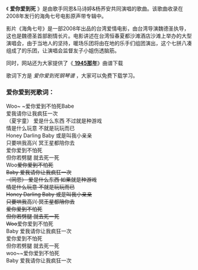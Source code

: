 

《 **爱你爱到死** 》是由歌手同恩&马诗婷&杨荞安共同演唱的歌曲。该歌曲收录在2008年发行的海角七号电影原声带专辑中。

影片《海角七号》是一部2008年出品的台湾爱情电影，由台湾导演魏德圣执导，这也是魏德圣首部剧情长片。电影讲述在台湾恒春夏都沙滩酒店沙滩上举办的大型演唱会，由于当地人的坚持，暖场乐团将由在地的乐手们组团演出，这个七拼八凑组成了的乐团，让演唱会监督友子小姐伤透脑筋。

同时，网站还为大家提供了《[ **1945那年**](Music-1787-1945那年-电影海角七号插曲.html "1945那年")》曲谱下载

歌词下方是 _爱你爱到死钢琴谱_ ，大家可以免费下载学习。

### 爱你爱到死歌词：

Woo~ ~爱你爱到不怕死Babe  
爱我请你让我疯狂一次  
（夏宇童） 爱是什么东西 不过就是种游戏  
情是什么玩意 不就是玩玩而已  
Honey Darling Baby 或是叫我小亲亲  
只要哄我高兴 冥王星都陪你去  
爱你爱到不怕死  
但你若劈腿 就去死一死  
Woo~~爱你爱到不怕死  
Baby 爱我请你让我疯狂一次  
（同恩） 爱是什么东西 如果就是种游戏  
情是什么玩意 不就是玩玩而已  
Honey Darling Baby 或是叫我小亲亲  
只要哄我高兴 冥王星都陪你去  
爱你爱到不怕死  
但你若劈腿 就去死一死  
Woo~~爱你爱到不怕死  
Baby 爱我请你让我疯狂一次  
爱你爱到不怕死  
但你若劈腿 就去死一死  
woo~~爱你爱到不怕死  
Baby 爱我请你让我疯狂一次

